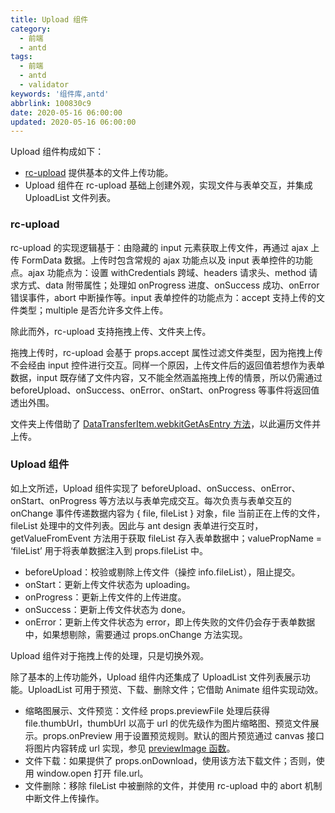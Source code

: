 ```yaml
---
title: Upload 组件
category:
  - 前端
  - antd
tags:
  - 前端
  - antd
  - validator
keywords: '组件库,antd'
abbrlink: 100830c9
date: 2020-05-16 06:00:00
updated: 2020-05-16 06:00:00
---
```


Upload 组件构成如下：

* [rc-upload](https://github.com/react-component/upload) 提供基本的文件上传功能。
* Upload 组件在 rc-upload 基础上创建外观，实现文件与表单交互，并集成 UploadList 文件列表。

### rc-upload

rc-upload 的实现逻辑基于：由隐藏的 input 元素获取上传文件，再通过 ajax 上传 FormData 数据。上传时包含常规的 ajax 功能点以及 input 表单控件的功能点。ajax 功能点为：设置 withCredentials 跨域、headers 请求头、method 请求方式、data 附带属性；处理如 onProgress 进度、onSuccess 成功、onError 错误事件，abort 中断操作等。input 表单控件的功能点为：accept 支持上传的文件类型；multiple 是否允许多文件上传。

除此而外，rc-upload 支持拖拽上传、文件夹上传。

拖拽上传时，rc-upload 会基于 props.accept 属性过滤文件类型，因为拖拽上传不会经由 input 控件进行交互。同样一个原因，上传文件后的返回值若想作为表单数据，input 既存储了文件内容，又不能全然涵盖拖拽上传的情景，所以仍需通过 beforeUpload、onSuccess、onError、onStart、onProgress 等事件将返回值透出外围。

文件夹上传借助了 [DataTransferItem.webkitGetAsEntry 方法](https://developer.mozilla.org/zh-CN/docs/Web/API/DataTransferItem/webkitGetAsEntry)，以此遍历文件并上传。

### Upload 组件

如上文所述，Upload 组件实现了 beforeUpload、onSuccess、onError、onStart、onProgress 等方法以与表单完成交互。每次负责与表单交互的 onChange 事件传递数据内容为 { file, fileList } 对象，file 当前正在上传的文件，fileList 处理中的文件列表。因此与 ant design 表单进行交互时，getValueFromEvent 方法用于获取 fileList 存入表单数据中；valuePropName = ‘fileList’ 用于将表单数据注入到 props.fileList 中。

* beforeUpload：校验或剔除上传文件（操控 info.fileList），阻止提交。
* onStart：更新上传文件状态为 uploading。
* onProgress：更新上传文件的上传进度。
* onSuccess：更新上传文件状态为 done。
* onError：更新上传文件状态为 error，即上传失败的文件仍会存于表单数据中，如果想剔除，需要通过 props.onChange 方法实现。

Upload 组件对于拖拽上传的处理，只是切换外观。

除了基本的上传功能外，Upload 组件内还集成了 UploadList 文件列表展示功能。UploadList 可用于预览、下载、删除文件；它借助 Animate 组件实现动效。

* 缩略图展示、文件预览：文件经 props.previewFile 处理后获得 file.thumbUrl，thumbUrl 以高于 url 的优先级作为图片缩略图、预览文件展示。props.onPreview 用于设置预览规则。默认的图片预览通过 canvas 接口将图片内容转成 url 实现，参见 [previewImage 函数](https://github.com/ant-design/ant-design/blob/4.2.2/components/upload/utils.tsx#L71)。
* 文件下载：如果提供了 props.onDownload，使用该方法下载文件；否则，使用 window.open 打开 file.url。
* 文件删除：移除 fileList 中被删除的文件，并使用 rc-upload 中的 abort 机制中断文件上传操作。